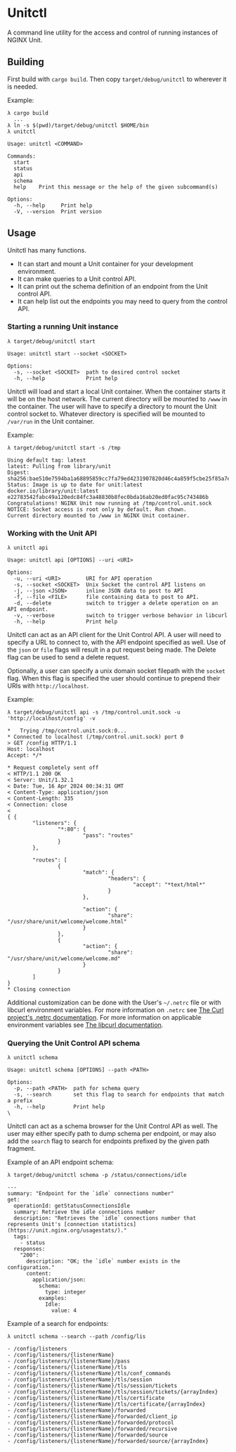# Unitctl
A command line utility for the access and control of running instances of NGINX Unit.

## Building
First build with `cargo build`. Then copy `target/debug/unitctl` to wherever it is needed.

Example:
```
λ cargo build 
  ...  
λ ln -s $(pwd)/target/debug/unitctl $HOME/bin
λ unitctl 

Usage: unitctl <COMMAND>

Commands:
  start   
  status  
  api     
  schema  
  help    Print this message or the help of the given subcommand(s)

Options:
  -h, --help     Print help
  -V, --version  Print version
```

## Usage
Unitctl has many functions. 
- It can start and mount a Unit container for your development environment.
- It can make queries to a Unit control API.
- It can print out the schema definition of an endpoint from the Unit control API.
- It can help list out the endpoints you may need to query from the control API.

### Starting a running Unit instance
```
λ target/debug/unitctl start

Usage: unitctl start --socket <SOCKET>

Options:
  -s, --socket <SOCKET>  path to desired control socket
  -h, --help             Print help
```

Unitctl will load and start a local Unit container.
When the container starts it will be on the host network.
The current directory will be mounted to `/www` in the container.
The user will have to specify a directory to mount the Unit control socket to.
Whatever directory is specified will be mounted to `/var/run` in the Unit container. 

Example: 
```
λ target/debug/unitctl start -s /tmp

Using default tag: latest
latest: Pulling from library/unit
Digest: sha256:bae510e7594ba1a68895859cc7fa79ed4231907820d46c4a859f5cbe25f85a7e
Status: Image is up to date for unit:latest
docker.io/library/unit:latest
e22783542fabc49a120edc84fc3a48830b8fec0bda16ab20ed0fac95c743486b
Congratulations! NGINX Unit now running at /tmp/control.unit.sock
NOTICE: Socket access is root only by default. Run chown.
Current directory mounted to /www in NGINX Unit container.
```

### Working with the Unit API
```
λ unitctl api

Usage: unitctl api [OPTIONS] --uri <URI>

Options:
  -u, --uri <URI>        URI for API operation
  -s, --socket <SOCKET>  Unix Socket the control API listens on
  -j, --json <JSON>      inline JSON data to post to API
  -f, --file <FILE>      file containing data to post to API.
  -d, --delete           switch to trigger a delete operation on an API endpoint.
  -v, --verbose          switch to trigger verbose behavior in libcurl
  -h, --help             Print help
```

Unitctl can act as an API client for the Unit Control API. 
A user will need to specify a URL to connect to, with the API endpoint specified as well.
Use of the `json` or `file` flags will result in a put request being made.
The Delete flag can be used to send a delete request.

Optionally, a user can specify a unix domain socket filepath with the `socket` flag.
When this flag is specified the user should continue to prepend their URIs with `http://localhost`.

Example:
```
λ target/debug/unitctl api -s /tmp/control.unit.sock -u 'http://localhost/config' -v

*   Trying /tmp/control.unit.sock:0...
* Connected to localhost (/tmp/control.unit.sock) port 0
> GET /config HTTP/1.1
Host: localhost
Accept: */*

* Request completely sent off
< HTTP/1.1 200 OK
< Server: Unit/1.32.1
< Date: Tue, 16 Apr 2024 00:34:31 GMT
< Content-Type: application/json
< Content-Length: 335
< Connection: close
< 
{ {
        "listeners": {
                "*:80": {
                        "pass": "routes"
                }
        },

        "routes": [
                {
                        "match": {
                                "headers": {
                                        "accept": "*text/html*"
                                }
                        },

                        "action": {
                                "share": "/usr/share/unit/welcome/welcome.html"
                        }
                },
                {
                        "action": {
                                "share": "/usr/share/unit/welcome/welcome.md"
                        }
                }
        ]
}
* Closing connection
```

Additional customization can be done with the User's `~/.netrc` file or with libcurl environment variables.
For more information on `.netrc` see 
[The Curl project's .netrc documentation](https://everything.curl.dev/usingcurl/netrc.html).
For more information on applicable environment variables see
[The libcurl documentation](https://curl.se/libcurl/c/libcurl-env.html).

### Querying the Unit Control API schema
```
λ unitctl schema

Usage: unitctl schema [OPTIONS] --path <PATH>

Options:
  -p, --path <PATH>  path for schema query
  -s, --search       set this flag to search for endpoints that match a prefix
  -h, --help         Print help
\
```

Unitctl can act as a schema browser for the Unit Control API as well.
The user may either specify path to dump schema per endpoint, or may also add the `search` flag 
to search for endpoints prefixed by the given path fragment.

Example of an API endpoint schema:
```
λ target/debug/unitctl schema -p /status/connections/idle

---
summary: "Endpoint for the `idle` connections number"
get:
  operationId: getStatusConnectionsIdle
  summary: Retrieve the idle connections number
  description: "Retrieves the `idle` connections number that represents Unit's [connection statistics](https://unit.nginx.org/usagestats/)."
  tags:
    - status
  responses:
    "200":
      description: "OK; the `idle` number exists in the configuration."
      content:
        application/json:
          schema:
            type: integer
          examples:
            Idle:
              value: 4
```

Example of a search for endpoints:
```
λ unitctl schema --search --path /config/lis

- /config/listeners
- /config/listeners/{listenerName}
- /config/listeners/{listenerName}/pass
- /config/listeners/{listenerName}/tls
- /config/listeners/{listenerName}/tls/conf_commands
- /config/listeners/{listenerName}/tls/session
- /config/listeners/{listenerName}/tls/session/tickets
- /config/listeners/{listenerName}/tls/session/tickets/{arrayIndex}
- /config/listeners/{listenerName}/tls/certificate
- /config/listeners/{listenerName}/tls/certificate/{arrayIndex}
- /config/listeners/{listenerName}/forwarded
- /config/listeners/{listenerName}/forwarded/client_ip
- /config/listeners/{listenerName}/forwarded/protocol
- /config/listeners/{listenerName}/forwarded/recursive
- /config/listeners/{listenerName}/forwarded/source
- /config/listeners/{listenerName}/forwarded/source/{arrayIndex}
```